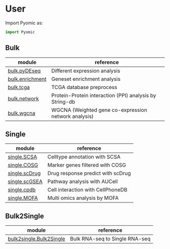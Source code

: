 # User

Import Pyomic as:

```python
import Pyomic
```

## Bulk

|module|reference|
| ---- | ---- |
|[bulk.pyDEseq](bulk/api_deseq)|Different expression analysis|
|[bulk.enrichment](bulk/api_enrichment)|Geneset enrichment analysis|
|[bulk.tcga](bulk/api_tcga)|TCGA database preprocess|
|[bulk.network](bulk/api_network)|Protein-Protein interaction (PPI) analysis by String-db|
|[bulk.wgcna](bulk/api_module)|WGCNA (Weighted gene co-expression network analysis)|

## Single

|module|reference|
| ---- | ---- |
|[single.SCSA](single/api_scsa)|Celltype annotation with SCSA|
|[single.COSG](single/api_cosg)|Marker genes filtered with COSG|
|[single.scDrug](single/api_scdrug)|Drug response predict with scDrug|
|[single.scGSEA](single/api_scgsea)|Pathway analysis with AUCell|
|[single.cpdb](single/api_cpdb)|Cell interaction with CellPhoneDB|
|[single.MOFA](single/api_mofa)|Multi omics analysis by MOFA|

## Bulk2Single

|module|reference|
| ---- | ---- |
|[bulk2single.Bulk2Single](bulk2single/api_bulk2single)|Bulk RNA-seq to Single RNA-seq|